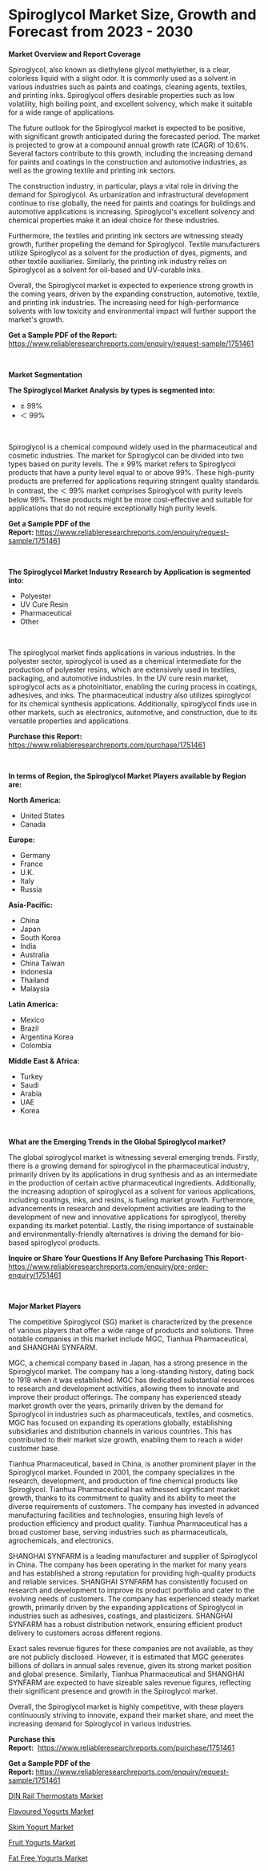 <p><h1>Spiroglycol Market Size, Growth and Forecast from 2023 - 2030</h1></p><p><strong>Market Overview and Report Coverage</strong></p>
<p><p>Spiroglycol, also known as diethylene glycol methylether, is a clear, colorless liquid with a slight odor. It is commonly used as a solvent in various industries such as paints and coatings, cleaning agents, textiles, and printing inks. Spiroglycol offers desirable properties such as low volatility, high boiling point, and excellent solvency, which make it suitable for a wide range of applications.</p><p>The future outlook for the Spiroglycol market is expected to be positive, with significant growth anticipated during the forecasted period. The market is projected to grow at a compound annual growth rate (CAGR) of 10.6%. Several factors contribute to this growth, including the increasing demand for paints and coatings in the construction and automotive industries, as well as the growing textile and printing ink sectors.</p><p>The construction industry, in particular, plays a vital role in driving the demand for Spiroglycol. As urbanization and infrastructural development continue to rise globally, the need for paints and coatings for buildings and automotive applications is increasing. Spiroglycol's excellent solvency and chemical properties make it an ideal choice for these industries.</p><p>Furthermore, the textiles and printing ink sectors are witnessing steady growth, further propelling the demand for Spiroglycol. Textile manufacturers utilize Spiroglycol as a solvent for the production of dyes, pigments, and other textile auxiliaries. Similarly, the printing ink industry relies on Spiroglycol as a solvent for oil-based and UV-curable inks.</p><p>Overall, the Spiroglycol market is expected to experience strong growth in the coming years, driven by the expanding construction, automotive, textile, and printing ink industries. The increasing need for high-performance solvents with low toxicity and environmental impact will further support the market's growth.</p></p>
<p><strong>Get a Sample PDF of the Report:</strong> <a href="https://www.reliableresearchreports.com/enquiry/request-sample/1751461">https://www.reliableresearchreports.com/enquiry/request-sample/1751461</a></p>
<p>&nbsp;</p>
<p><strong>Market Segmentation</strong></p>
<p><strong>The Spiroglycol Market Analysis by types is segmented into:</strong></p>
<p><ul><li>≥ 99%</li><li>＜ 99%</li></ul></p>
<p>&nbsp;</p>
<p><p>Spiroglycol is a chemical compound widely used in the pharmaceutical and cosmetic industries. The market for Spiroglycol can be divided into two types based on purity levels. The ≥ 99% market refers to Spiroglycol products that have a purity level equal to or above 99%. These high-purity products are preferred for applications requiring stringent quality standards. In contrast, the ＜ 99% market comprises Spiroglycol with purity levels below 99%. These products might be more cost-effective and suitable for applications that do not require exceptionally high purity levels.</p></p>
<p><strong>Get a Sample PDF of the Report:</strong>&nbsp;<a href="https://www.reliableresearchreports.com/enquiry/request-sample/1751461">https://www.reliableresearchreports.com/enquiry/request-sample/1751461</a></p>
<p>&nbsp;</p>
<p><strong>The Spiroglycol Market Industry Research by Application is segmented into:</strong></p>
<p><ul><li>Polyester</li><li>UV Cure Resin</li><li>Pharmaceutical</li><li>Other</li></ul></p>
<p>&nbsp;</p>
<p><p>The spiroglycol market finds applications in various industries. In the polyester sector, spiroglycol is used as a chemical intermediate for the production of polyester resins, which are extensively used in textiles, packaging, and automotive industries. In the UV cure resin market, spiroglycol acts as a photoinitiator, enabling the curing process in coatings, adhesives, and inks. The pharmaceutical industry also utilizes spiroglycol for its chemical synthesis applications. Additionally, spiroglycol finds use in other markets, such as electronics, automotive, and construction, due to its versatile properties and applications.</p></p>
<p><strong>Purchase this Report:</strong>&nbsp; <a href="https://www.reliableresearchreports.com/purchase/1751461">https://www.reliableresearchreports.com/purchase/1751461</a></p>
<p>&nbsp;</p>
<p><strong>In terms of Region, the Spiroglycol Market Players available by Region are:</strong></p>
<p>
    <p> <strong> North America: </strong>
        <ul>
            <li>United States</li>
            <li>Canada</li>
        </ul>
        </p> 
    <p> <strong> Europe: </strong>
        <ul>
            <li>Germany</li>
            <li>France</li>
            <li>U.K.</li>
            <li>Italy</li>
            <li>Russia</li>
        </ul>
        </p> 
    <p> <strong> Asia-Pacific: </strong>
        <ul>
            <li>China</li>
            <li>Japan</li>
            <li>South Korea</li>
            <li>India</li>
            <li>Australia</li>
            <li>China Taiwan</li>
            <li>Indonesia</li>
            <li>Thailand</li>
            <li>Malaysia</li>
        </ul>
        </p> 
    <p> <strong> Latin America: </strong>
        <ul>
            <li>Mexico</li>
            <li>Brazil</li>
            <li>Argentina Korea</li>
            <li>Colombia</li>
        </ul>
        </p> 
    <p> <strong> Middle East & Africa: </strong>
        <ul>
            <li>Turkey</li>
            <li>Saudi</li>
            <li>Arabia</li>
            <li>UAE</li>
            <li>Korea</li>
        </ul>
    </p>
    </p>
<p>&nbsp;</p>
<p><strong>What are the Emerging Trends in the Global Spiroglycol market?</strong></p>
<p><p>The global spiroglycol market is witnessing several emerging trends. Firstly, there is a growing demand for spiroglycol in the pharmaceutical industry, primarily driven by its applications in drug synthesis and as an intermediate in the production of certain active pharmaceutical ingredients. Additionally, the increasing adoption of spiroglycol as a solvent for various applications, including coatings, inks, and resins, is fueling market growth. Furthermore, advancements in research and development activities are leading to the development of new and innovative applications for spiroglycol, thereby expanding its market potential. Lastly, the rising importance of sustainable and environmentally-friendly alternatives is driving the demand for bio-based spiroglycol products.</p></p>
<p><strong>Inquire or Share Your Questions If Any Before Purchasing This Report</strong>- <a href="https://www.reliableresearchreports.com/enquiry/pre-order-enquiry/1751461">https://www.reliableresearchreports.com/enquiry/pre-order-enquiry/1751461</a></p>
<p>&nbsp;</p>
<p><strong>Major Market Players</strong></p>
<p><p>The competitive Spiroglycol (SG) market is characterized by the presence of various players that offer a wide range of products and solutions. Three notable companies in this market include MGC, Tianhua Pharmaceutical, and SHANGHAI SYNFARM.</p><p>MGC, a chemical company based in Japan, has a strong presence in the Spiroglycol market. The company has a long-standing history, dating back to 1918 when it was established. MGC has dedicated substantial resources to research and development activities, allowing them to innovate and improve their product offerings. The company has experienced steady market growth over the years, primarily driven by the demand for Spiroglycol in industries such as pharmaceuticals, textiles, and cosmetics. MGC has focused on expanding its operations globally, establishing subsidiaries and distribution channels in various countries. This has contributed to their market size growth, enabling them to reach a wider customer base.</p><p>Tianhua Pharmaceutical, based in China, is another prominent player in the Spiroglycol market. Founded in 2001, the company specializes in the research, development, and production of fine chemical products like Spiroglycol. Tianhua Pharmaceutical has witnessed significant market growth, thanks to its commitment to quality and its ability to meet the diverse requirements of customers. The company has invested in advanced manufacturing facilities and technologies, ensuring high levels of production efficiency and product quality. Tianhua Pharmaceutical has a broad customer base, serving industries such as pharmaceuticals, agrochemicals, and electronics.</p><p>SHANGHAI SYNFARM is a leading manufacturer and supplier of Spiroglycol in China. The company has been operating in the market for many years and has established a strong reputation for providing high-quality products and reliable services. SHANGHAI SYNFARM has consistently focused on research and development to improve its product portfolio and cater to the evolving needs of customers. The company has experienced steady market growth, primarily driven by the expanding applications of Spiroglycol in industries such as adhesives, coatings, and plasticizers. SHANGHAI SYNFARM has a robust distribution network, ensuring efficient product delivery to customers across different regions.</p><p>Exact sales revenue figures for these companies are not available, as they are not publicly disclosed. However, it is estimated that MGC generates billions of dollars in annual sales revenue, given its strong market position and global presence. Similarly, Tianhua Pharmaceutical and SHANGHAI SYNFARM are expected to have sizeable sales revenue figures, reflecting their significant presence and growth in the Spiroglycol market.</p><p>Overall, the Spiroglycol market is highly competitive, with these players continuously striving to innovate, expand their market share, and meet the increasing demand for Spiroglycol in various industries.</p></p>
<p><strong>Purchase this Report:</strong>&nbsp;&nbsp;<a href="https://www.reliableresearchreports.com/purchase/1751461">https://www.reliableresearchreports.com/purchase/1751461</a></p>
<p></p>
<p><strong>Get a Sample PDF of the Report:</strong>&nbsp;<a href="https://www.reliableresearchreports.com/enquiry/request-sample/1751461">https://www.reliableresearchreports.com/enquiry/request-sample/1751461</a></p>
<p><p><a href="https://medium.com/@flee.calm.mark/din-rail-thermostats-market-report-reveals-the-latest-trends-and-growth-opportunities-of-this-aeb60c98270b">DIN Rail Thermostats Market</a></p><p><a href="https://medium.com/@darianswift1922/flavoured-yogurts-market-size-and-market-trends-complete-industry-overview-2023-to-2030-523001e46ce0">Flavoured Yogurts Market</a></p><p><a href="https://medium.com/@zolajenkins1966/skim-yogurt-market-exploring-market-share-market-trends-and-future-growth-fcbd4685d3a2">Skim Yogurt Market</a></p><p><a href="https://medium.com/@myrtleebert1913/fruit-yogurts-market-competitive-analysis-market-trends-and-forecast-to-2030-983c57134e47">Fruit Yogurts Market</a></p><p><a href="https://medium.com/@caylawisoky8698/fat-free-yogurts-market-size-market-outlook-and-market-forecast-2023-to-2030-0fbbc7e4818e">Fat Free Yogurts Market</a></p></p>
